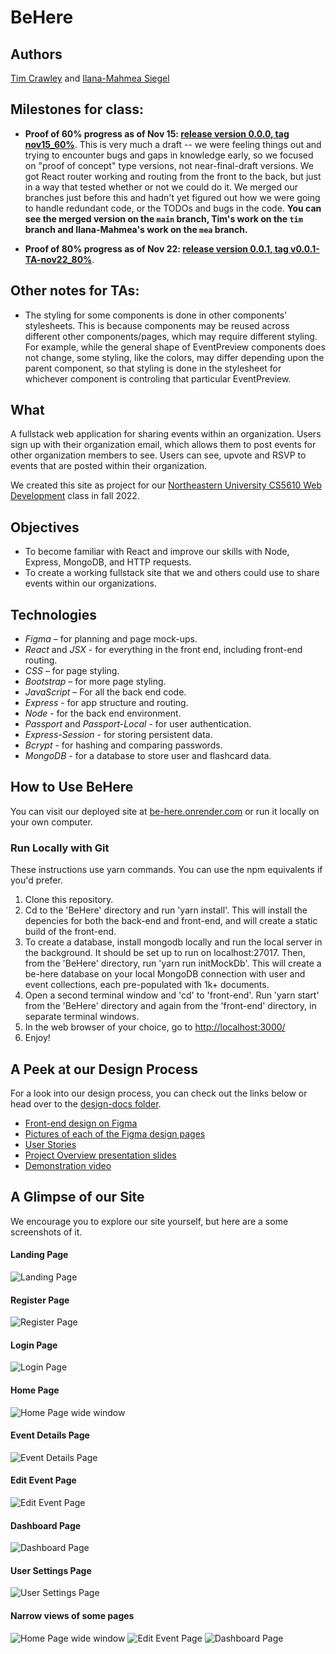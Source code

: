 # BeHere

## Authors

[Tim Crawley](https://github.com/tcrawley2) and [Ilana-Mahmea Siegel](https://github.com/m-siegel/)

## Milestones for class:

- **Proof of 60% progress as of Nov 15: [release version 0.0.0, tag nov15_60%](https://github.com/m-siegel/BeHere/releases/tag/nov15_60%25)**. This is very much a draft -- we were feeling things out and trying to encounter bugs and gaps in knowledge early, so we focused on "proof of concept" type versions, not near-final-draft versions. We got React router working and routing from the front to the back, but just in a way that tested whether or not we could do it. We merged our branches just before this and hadn't yet figured out how we were going to handle redundant code, or the TODOs and bugs in the code. **You can see the merged version on the `main` branch, Tim's work on the `tim` branch and Ilana-Mahmea's work on the `mea` branch.**

- **Proof of 80% progress as of Nov 22: [release version 0.0.1, tag v0.0.1-TA-nov22_80%](https://github.com/m-siegel/BeHere/releases/tag/nov22_80)**.

## Other notes for TAs:

- The styling for some components is done in other components' stylesheets. This is because components may be reused across different other components/pages, which may require different styling. For example, while the general shape of EventPreview components does not change, some styling, like the colors, may differ depending upon the parent component, so that styling is done in the stylesheet for whichever component is controling that particular EventPreview.

## What

A fullstack web application for sharing events within an organization. Users sign up with their organization email, which allows them to post events for other organization members to see. Users can see, upvote and RSVP to events that are posted within their organization.

We created this site as project for our [Northeastern University CS5610 Web Development](https://johnguerra.co/classes/webDevelopment_fall_2022/) class in fall 2022.

## Objectives

- To become familiar with React and improve our skills with Node, Express, MongoDB, and HTTP requests.
- To create a working fullstack site that we and others could use to share events within our organizations.

## Technologies

- _Figma_ – for planning and page mock-ups.
- _React_ and _JSX_ - for everything in the front end, including front-end routing.
- _CSS_ – for page styling.
- _Bootstrap_ – for more page styling.
- _JavaScript_ – For all the back end code.
- _Express_ - for app structure and routing.
- _Node_ - for the back end environment.
- _Passport_ and _Passport-Local_ - for user authentication.
- _Express-Session_ - for storing persistent data.
- _Bcrypt_ - for hashing and comparing passwords.
- _MongoDB_ - for a database to store user and flashcard data.

## How to Use BeHere

You can visit our deployed site at [be-here.onrender.com](https://be-here.onrender.com/) or run it locally on your own computer.

### Run Locally with Git

These instructions use yarn commands. You can use the npm equivalents if you'd prefer.

1. Clone this repository.
2. Cd to the 'BeHere' directory and run 'yarn install'. This will install the depencies for both the back-end and front-end, and will create a static build of the front-end.
3. To create a database, install mongodb locally and run the local server in the background. It should be set up to run on localhost:27017. Then, from the 'BeHere' directory, run 'yarn run initMockDb'. This will create a be-here database on your local MongoDB connection with user and event collections, each pre-populated with 1k+ documents.
4. Open a second terminal window and 'cd' to 'front-end'. Run 'yarn start' from the 'BeHere' directory and again from the 'front-end' directory, in separate terminal windows.
5. In the web browser of your choice, go to [http://localhost:3000/](http://localhost:3000/)
6. Enjoy!

## A Peek at our Design Process

For a look into our design process, you can check out the links below or head over to the [design-docs folder](https://github.com/m-siegel/BeHere/tree/main/design-docs).

- [Front-end design on Figma](https://www.figma.com/file/QOl1RSMSOqAbVQlL2AyFZ0/Project-3?node-id=0%3A1&t=83R8VOtuitiSVERk-0)
- [Pictures of each of the Figma design pages](https://github.com/m-siegel/BeHere/tree/main/design-docs/Figma-designs)
- [User Stories](https://docs.google.com/document/d/1jSwcehOhz0aGGsGV_AzXpy_ga3QOUyMMBPYmO0Uwqso/edit?usp=sharing)
- [Project Overview presentation slides](https://docs.google.com/presentation/d/1AIoXCkqrgKIH0WkupYCgs28NksLDtNRU-kLlBTQW-GM/edit?usp=sharing)
- [Demonstration video](https://youtu.be/UdZ8jQl9-rA)

## A Glimpse of our Site

We encourage you to explore our site yourself, but here are a some screenshots of it.

#### Landing Page

![Landing Page](./website-screenshots/index-page.png)

#### Register Page

![Register Page](./website-screenshots/registration-page.png)

#### Login Page

![Login Page](./website-screenshots/login-page.png)

#### Home Page

![Home Page wide window](./website-screenshots/home-page-wide.png)

#### Event Details Page

![Event Details Page](./website-screenshots/details-page.png)

#### Edit Event Page

![Edit Event Page](./website-screenshots/edit-page-wide.png)

#### Dashboard Page

![Dashboard Page](./website-screenshots/dashboard-page-wide.png)

#### User Settings Page

![User Settings Page](./website-screenshots/delete-confirm-user.png)

#### Narrow views of some pages

![Home Page wide window](./website-screenshots/home-page-narrow.png) ![Edit Event Page](./website-screenshots/edit-page-narrow.png) ![Dashboard Page](./website-screenshots/dashboard-page-narrow.png)
